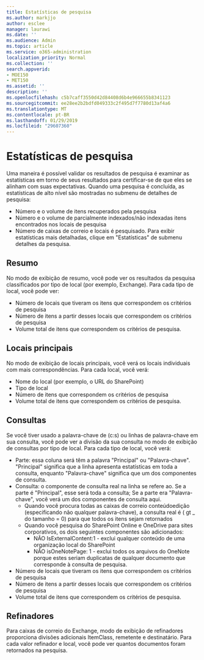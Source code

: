 ```yaml
---
title: Estatísticas de pesquisa
ms.author: markjjo
author: esclee
manager: laurawi
ms.date: ''
ms.audience: Admin
ms.topic: article
ms.service: o365-administration
localization_priority: Normal
ms.collection: ''
search.appverid:
- MOE150
- MET150
ms.assetid: ''
description: ''
ms.openlocfilehash: c5b7caff3550d42d84408d6b4e966655b8341123
ms.sourcegitcommit: ee28ee2b2bdfd049333c2f495d7f7780d13af4a6
ms.translationtype: MT
ms.contentlocale: pt-BR
ms.lasthandoff: 01/29/2019
ms.locfileid: "29607360"
---
```

# <a name="search-statistics"></a>Estatísticas de pesquisa
Uma maneira é possível validar os resultados de pesquisa é examinar as estatísticas em torno de seus resultados para certificar-se de que eles se alinham com suas expectativas. Quando uma pesquisa é concluída, as estatísticas de alto nível são mostradas no submenu de detalhes de pesquisa:
- Número e o volume de itens recuperados pela pesquisa
- Número e o volume de parcialmente indexados/não indexadas itens encontrados nos locais de pesquisa
- Número de caixas de correio e locais é pesquisado. Para exibir estatísticas mais detalhadas, clique em "Estatísticas" de submenu detalhes da pesquisa.

## <a name="summary"></a>Resumo
No modo de exibição de resumo, você pode ver os resultados da pesquisa classificados por tipo de local (por exemplo, Exchange). Para cada tipo de local, você pode ver:
- Número de locais que tiveram os itens que correspondem os critérios de pesquisa
- Número de itens a partir desses locais que correspondem os critérios de pesquisa
- Volume total de itens que correspondem os critérios de pesquisa.

## <a name="top-locations"></a>Locais principais
No modo de exibição de locais principais, você verá os locais individuais com mais correspondências. Para cada local, você verá:
- Nome do local (por exemplo, o URL do SharePoint)
- Tipo de local
- Número de itens que correspondem os critérios de pesquisa
- Volume total de itens que correspondem os critérios de pesquisa.

## <a name="queries"></a>Consultas
Se você tiver usado a palavra-chave de (c:s) ou linhas de palavra-chave em sua consulta, você pode ver a divisão da sua consulta no modo de exibição de consultas por tipo de local. Para cada tipo de local, você verá:
- Parte: essa coluna será têm a palavra "Principal" ou "Palavra-chave". "Principal" significa que a linha apresenta estatísticas em toda a consulta, enquanto "Palavra-chave" significa que um dos componentes de consulta.
- Consulta: o componente de consulta real na linha se refere ao. Se a parte é "Principal", esse será toda a consulta; Se a parte era "Palavra-chave", você verá um dos componentes de consulta aqui.
  - Quando você procura todas as caixas de correio conteúdoedição (especificando não qualquer palavra-chave), a consulta real é ( gt _ do tamanho = 0) para que todos os itens sejam retornados
  - Quando você pesquisa do SharePoint Online e OneDrive para sites corporativos, os dois seguintes componentes são adicionados:
    - NÃO IsExternalContent:1 - exclui qualquer conteúdo de uma organização local do SharePoint
    - NÃO isOneNotePage: 1 - exclui todos os arquivos do OneNote porque estes seriam duplicatas de qualquer documento que corresponde à consulta de pesquisa.
- Número de locais que tiveram os itens que correspondem os critérios de pesquisa
- Número de itens a partir desses locais que correspondem os critérios de pesquisa
- Volume total de itens que correspondem os critérios de pesquisa.

## <a name="refiners"></a>Refinadores
Para caixas de correio do Exchange, modo de exibição de refinadores proporciona divisões adicionais ItemClass, remetente e destinatário. Para cada valor refinador e local, você pode ver quantos documentos foram retornados na pesquisa.